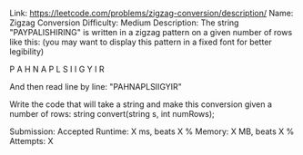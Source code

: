 Link: https://leetcode.com/problems/zigzag-conversion/description/
Name: Zigzag Conversion
Difficulty: Medium
Description:
The string "PAYPALISHIRING" is written in a zigzag pattern on a given number of rows like this: 
(you may want to display this pattern in a fixed font for better legibility)

P   A   H   N
A P L S I I G
Y   I   R

And then read line by line: "PAHNAPLSIIGYIR"

Write the code that will take a string and make this conversion given a number of rows:
string convert(string s, int numRows);


Submission: Accepted
Runtime: X ms, beats X %
Memory: X MB, beats X %
Attempts: X